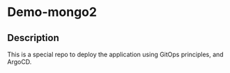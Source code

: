 # Demo-mongo2

## Description

This is a special repo to deploy the application using GitOps principles,
and ArgoCD.
